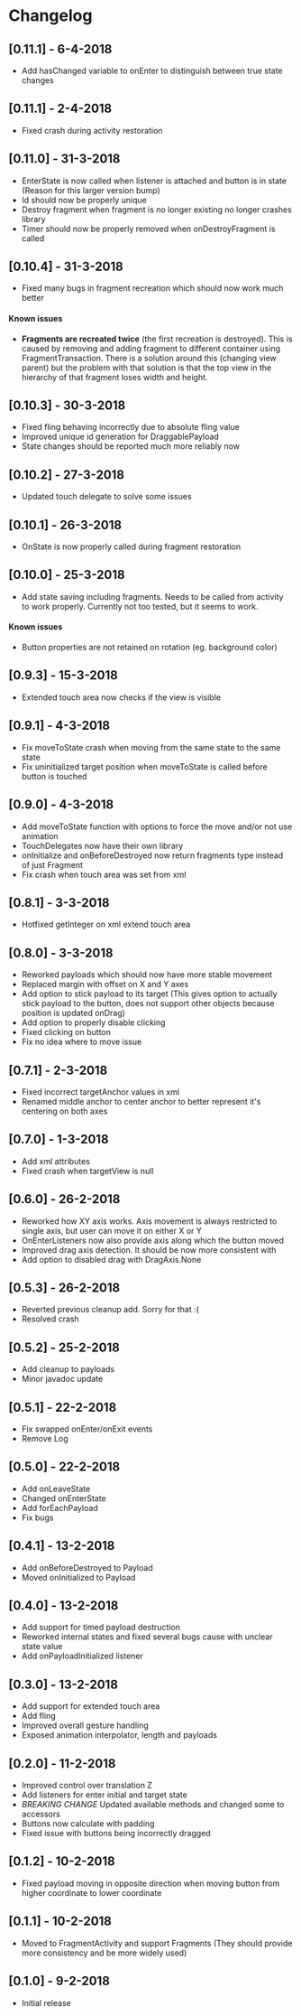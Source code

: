 Changelog
=========

## [0.11.1] - 6-4-2018

* Add hasChanged variable to onEnter to distinguish between true state changes

## [0.11.1] - 2-4-2018

* Fixed crash during activity restoration

## [0.11.0] - 31-3-2018

* EnterState is now called when listener is attached and button is in state (Reason for this larger version bump)
* Id should now be properly unique
* Destroy fragment when fragment is no longer existing no longer crashes library
* Timer should now be properly removed when onDestroyFragment is called

## [0.10.4] - 31-3-2018

* Fixed many bugs in fragment recreation which should now work much better

#### Known issues ####

* __Fragments are recreated twice__ (the first recreation is destroyed). 
This is caused by removing and adding fragment to different container using FragmentTransaction. 
There is a solution around this (changing view parent) but the problem 
with that solution is that the top view in the hierarchy of that fragment 
loses width and height.

## [0.10.3] - 30-3-2018

* Fixed fling behaving incorrectly due to absolute fling value
* Improved unique id generation for DraggablePayload
* State changes should be reported much more reliably now

## [0.10.2] - 27-3-2018

* Updated touch delegate to solve some issues

## [0.10.1] - 26-3-2018

* OnState is now properly called during fragment restoration

## [0.10.0] - 25-3-2018

* Add state saving including fragments. Needs to be called from activity to work properly. Currently not too tested, but it seems to work.

#### Known issues ####
   

* Button properties are not retained on rotation (eg. background color)

## [0.9.3] - 15-3-2018

* Extended touch area now checks if the view is visible

## [0.9.1] - 4-3-2018

* Fix moveToState crash when moving from the same state to the same state
* Fix uninitialized target position when moveToState is called before button is touched

## [0.9.0] - 4-3-2018

* Add moveToState function with options to force the move and/or not use animation
* TouchDelegates now have their own library
* onInitialize and onBeforeDestroyed now return fragments type instead of just Fragment
* Fix crash when touch area was set from xml

## [0.8.1] - 3-3-2018

* Hotfixed getInteger on xml extend touch area

## [0.8.0] - 3-3-2018

* Reworked payloads which should now have more stable movement
* Replaced margin with offset on X and Y axes
* Add option to stick payload to its target (This gives option to actually stick payload to the button, does not support other objects because position is updated onDrag)
* Add option to properly disable clicking
* Fixed clicking on button
* Fix no idea where to move issue

## [0.7.1] - 2-3-2018

* Fixed incorrect targetAnchor values in xml
* Renamed middle anchor to center anchor to better represent it's centering on both axes

## [0.7.0] - 1-3-2018

* Add xml attributes
* Fixed crash when targetView is null

## [0.6.0] - 26-2-2018

* Reworked how XY axis works. Axis movement is always restricted to single axis, but user can move it on either X or Y
* OnEnterListeners now also provide axis along which the button moved
* Improved drag axis detection. It should be now more consistent with
* Add option to disabled drag with DragAxis.None

## [0.5.3] - 26-2-2018

* Reverted previous cleanup add. Sorry for that :(
* Resolved crash

## [0.5.2] - 25-2-2018

* Add cleanup to payloads
* Minor javadoc update

## [0.5.1] - 22-2-2018

* Fix swapped onEnter/onExit events
* Remove Log

## [0.5.0] - 22-2-2018

* Add onLeaveState
* Changed onEnterState
* Add forEachPayload
* Fix bugs

## [0.4.1] - 13-2-2018

* Add onBeforeDestroyed to Payload
* Moved onInitialized to Payload

## [0.4.0] - 13-2-2018

* Add support for timed payload destruction
* Reworked internal states and fixed several bugs cause with unclear state value
* Add onPayloadInitialized listener

## [0.3.0] - 13-2-2018

* Add support for extended touch area
* Add fling
* Improved overall gesture handling
* Exposed animation interpolator, length and payloads

## [0.2.0] - 11-2-2018

* Improved control over translation Z
* Add listeners for enter initial and target state
* *BREAKING CHANGE* Updated available methods and changed some to accessors
* Buttons now calculate with padding
* Fixed issue with buttons being incorrectly dragged

## [0.1.2] - 10-2-2018

* Fixed payload moving in opposite direction when moving button from higher coordinate to lower coordinate

## [0.1.1] - 10-2-2018

* Moved to FragmentActivity and support Fragments (They should provide more consistency and be more widely used)

## [0.1.0] - 9-2-2018

* Initial release
